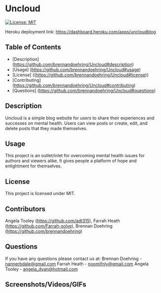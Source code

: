 
  # Uncloud
  [![License: MIT](https://img.shields.io/badge/License-MIT-yellow.svg)](https://opensource.org/licenses/MIT)

  Heroku deployment link: https://dashboard.heroku.com/apps/uncloudblog

  ## Table of Contents
  - [Description] (https://github.com/brennandoehring/Uncloud#description)
  - [Usage] (https://github.com/brennandoehring/Uncloud#usage)
  - [License] ((https://github.com/brennandoehring/Uncloud#license))
  - [Contributing] (https://github.com/brennandoehring/Uncloud#contributing)
  - [Questions] (https://github.com/brennandoehring/Uncloud#questions)

  ## Description 
  Uncloud is a simple blog website for users to share their experiences and successes on mental health. Users can view posts or create, edit, and delete posts that they made themselves. 

  ## Usage
  This project is an outlet/inlet for overcoming mental health issues for authors and viewers alike. It gives people a platform of hope and enlightment for themselves.

  ## License
  This project is licensed under MIT.

  ## Contributors
  Angela Tooley (https://github.com/adt315), Farrah Heath (https://github.com/Farrah-solve), Brennan Doehring (https://github.com/brennandoehring)

  ## Questions
  If you have any questions please contact us at: 
  Brennan Doehring - nannerbdale@gmail.com
  Farrah Heath - noomifnly@gmail.com
  Angela Tooley - angela_dyan@hotmail.com

  ## Screenshots/Videos/GIFs
  